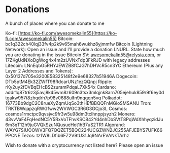 # Donations
A bunch of places where you can donate to me

Ko-fi: [https://ko-fi.com/awesomekalin55](https://ko-fi.com/awesomekalin55)
Bitcoin: bc1q322ch40lqj33fv4p2k9v65mah6wukhz8yjmmfw
Bitcoin (Lightning Network): Open an issue and I'll provide a donation LNURL. State how much you are donating in the issue
Bitcoin SV: awesomekalin55@relysia.com, or 17ZKgUdNXoDgWog4x4m2zUVNxTdp3FkRJD with legacy addresses
Litecoin: LNnEqbG5RHYJEWZB8fCJG7hDHVcR5cn3YC
Ethereum (Plus any Layer 2 Addresses and Tokens): 0x50137d705e3200E58325148f2e9e68327b51946A
Dogecoin: DTb5ptM4Ek32ZWfT98RdcarUNz1ezQQnpj
Ripple: rKy2uy2fDVBqEHcBS2zuramPdqaL7Xk54x
Cardano: addr1q87tr6z3j5avj8k45wm8z609n3tsx3mlqjnk8arn705ejehuk859r9f6ey0dtgakw957t8zhqdrh7p98v0688ulfn9nqgqn5vq
Polkadot: 16773Bb9dgC2C8rueXyZqmUqSo3thHEfBBQQFnMGioSMSANU
Tron: TRKTBWqapzqRWGfww2WVWGC3R6G3GCjo3L
Cosmos: cosmos1rmctpc9qvsjvc9fr3w5u98dm3tclhnppjsyzh2
Monero: 43vvVaF4FqHedNC5Y5RxVoTFhvKSC842Yd4nhDbSVtT8PqWdXhhyqzidJu6m3qT12h9juGVQkSzuNQusueHot1hB7uS2TR1
Algorand: WAYG7SIUOOWV3FQ7QQZET5BQC224UCGZWN2JC255AFJEBYS7UFK66PPCNE
Tezos: tz1W8LDfib6FZ2V9tU31Jq9NArEVANkTArhz

Wish to donate with a cryptocurrency not listed here? Please open an issue
